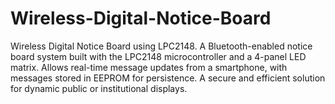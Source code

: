 # Wireless-Digital-Notice-Board
Wireless Digital Notice Board using LPC2148. A Bluetooth-enabled notice board system built with the LPC2148 microcontroller and a 4-panel LED matrix. Allows real-time message updates from a smartphone, with messages stored in EEPROM for persistence. A secure and efficient solution for dynamic public or institutional displays.

